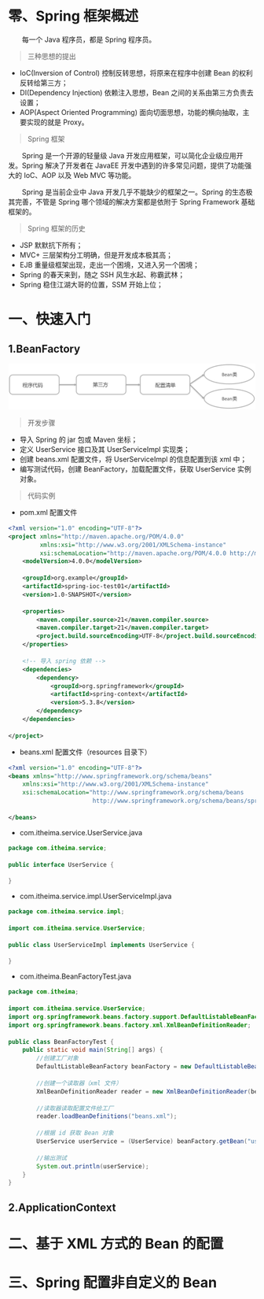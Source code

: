 # 零、Spring 框架概述

&emsp;&emsp;每一个 Java 程序员，都是 Spring 程序员。

> 三种思想的提出

* IoC(Inversion of Control) 控制反转思想，将原来在程序中创建 Bean 的权利反转给第三方；
* DI(Dependency Injection) 依赖注入思想，Bean 之间的关系由第三方负责去设置；
* AOP(Aspect Oriented Programming) 面向切面思想，功能的横向抽取，主要实现的就是 Proxy。

> Spring 框架

&emsp;&emsp;Spring 是一个开源的轻量级 Java 开发应用框架，可以简化企业级应用开发。Spring 解决了开发者在 JavaEE 开发中遇到的许多常见问题，提供了功能强大的 IoC、AOP 以及 Web MVC 等功能。

&emsp;&emsp;Spring 是当前企业中 Java 开发几乎不能缺少的框架之一。Spring 的生态极其完善，不管是 Spring 哪个领域的解决方案都是依附于 Spring Framework 基础框架的。

> Spring 框架的历史

* JSP 默默抗下所有；
* MVC+ 三层架构分工明确，但是开发成本极其高；
* EJB 重量级框架出现，走出一个困境，又进入另一个困境；
* Spring 的春天来到，随之 SSH 风生水起、称霸武林；
* Spring 稳住江湖大哥的位置，SSM 开始上位；
# 一、快速入门
## 1.BeanFactory

![BeanFactory开发步骤](./images/BeanFactory开发步骤.png)

> 开发步骤

* 导入 Spring 的 jar 包或 Maven 坐标；
* 定义 UserService 接口及其 UserServiceImpl 实现类；
* 创建 beans.xml 配置文件，将 UserServiceImpl 的信息配置到该 xml 中；
* 编写测试代码，创建 BeanFactory，加载配置文件，获取 UserService 实例对象。

> 代码实例

* pom.xml 配置文件

```xml
<?xml version="1.0" encoding="UTF-8"?>  
<project xmlns="http://maven.apache.org/POM/4.0.0"  
         xmlns:xsi="http://www.w3.org/2001/XMLSchema-instance"  
         xsi:schemaLocation="http://maven.apache.org/POM/4.0.0 http://maven.apache.org/xsd/maven-4.0.0.xsd">  
    <modelVersion>4.0.0</modelVersion>  
  
    <groupId>org.example</groupId>  
    <artifactId>spring-ioc-test01</artifactId>  
    <version>1.0-SNAPSHOT</version>  
  
    <properties>  
        <maven.compiler.source>21</maven.compiler.source>  
        <maven.compiler.target>21</maven.compiler.target>  
        <project.build.sourceEncoding>UTF-8</project.build.sourceEncoding>  
    </properties>  

	<!-- 导入 spring 依赖 -->
    <dependencies>  
        <dependency>  
            <groupId>org.springframework</groupId>  
            <artifactId>spring-context</artifactId>  
            <version>5.3.8</version>  
        </dependency>  
    </dependencies>  
  
</project>
```

* beans.xml 配置文件（resources 目录下）

```xml
<?xml version="1.0" encoding="UTF-8"?>
<beans xmlns="http://www.springframework.org/schema/beans"
    xmlns:xsi="http://www.w3.org/2001/XMLSchema-instance"
    xsi:schemaLocation="http://www.springframework.org/schema/beans
                        http://www.springframework.org/schema/beans/spring-beans.xsd">
	
</beans>
```

* com.itheima.service.UserService.java

```java
package com.itheima.service;
  
public interface UserService {

}
```

* com.itheima.service.impl.UserServiceImpl.java

```java
package com.itheima.service.impl;

import com.itheima.service.UserService;

public class UserServiceImpl implements UserService {

}
```

* com.itheima.BeanFactoryTest.java

```java
package com.itheima;

import com.itheima.service.UserService;
import org.springframework.beans.factory.support.DefaultListableBeanFactory;
import org.springframework.beans.factory.xml.XmlBeanDefinitionReader;
  
public class BeanFactoryTest {
    public static void main(String[] args) {
        //创建工厂对象
        DefaultListableBeanFactory beanFactory = new DefaultListableBeanFactory();
        
        //创建一个读取器（xml 文件）
        XmlBeanDefinitionReader reader = new XmlBeanDefinitionReader(beanFactory);
		
        //读取器读取配置文件给工厂
        reader.loadBeanDefinitions("beans.xml");
        
        //根据 id 获取 Bean 对象
        UserService userService = (UserService) beanFactory.getBean("userService");
		
		//输出测试
        System.out.println(userService);
    }
}
```
## 2.ApplicationContext



# 二、基于 XML 方式的 Bean 的配置



# 三、Spring 配置非自定义的 Bean


